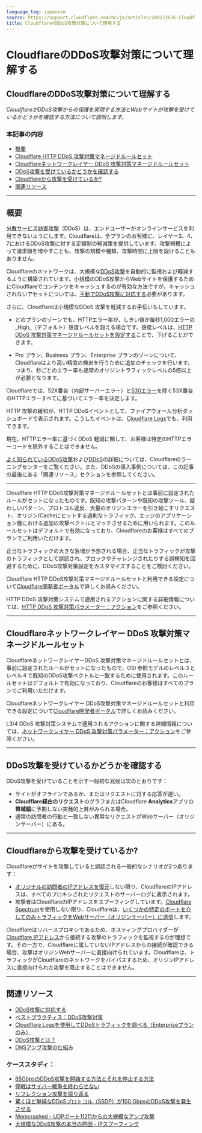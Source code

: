 ```yaml
---
language_tag: japanese
source: https://support.cloudflare.com/hc/ja/articles/200172676-Cloudflare%E3%81%AEDDoS%E6%94%BB%E6%92%83%E5%AF%BE%E7%AD%96%E3%81%AB%E3%81%A4%E3%81%84%E3%81%A6%E7%90%86%E8%A7%A3%E3%81%99%E3%82%8B
title: CloudflareのDDoS攻撃対策について理解する
---
```


# CloudflareのDDoS攻撃対策について理解する

## CloudflareのDDoS攻撃対策について理解する

_CloudflareがDDoS攻撃からの保護を実現する方法とWebサイトが攻撃を受けているかどうかを確認する方法について説明します。_

### 本記事の内容

-   [概要](https://support.cloudflare.com/hc/ja/articles/200172676-Cloudflare%E3%81%AEDDoS%E6%94%BB%E6%92%83%E5%AF%BE%E7%AD%96%E3%81%AB%E3%81%A4%E3%81%84%E3%81%A6%E7%90%86%E8%A7%A3%E3%81%99%E3%82%8B#h_948b870f-2a72-481a-8186-cccc7f4f7c9b)
-   [Cloudflare HTTP DDoS 攻撃対策マネージドルールセット](https://support.cloudflare.com/hc/ja/articles/200172676-Cloudflare%E3%81%AEDDoS%E6%94%BB%E6%92%83%E5%AF%BE%E7%AD%96%E3%81%AB%E3%81%A4%E3%81%84%E3%81%A6%E7%90%86%E8%A7%A3%E3%81%99%E3%82%8B#http-ddos-managed-rules)
-   [Cloudflareネットワークレイヤー DDoS 攻撃対策マネージドルールセット](https://support.cloudflare.com/hc/ja/articles/200172676-Cloudflare%E3%81%AEDDoS%E6%94%BB%E6%92%83%E5%AF%BE%E7%AD%96%E3%81%AB%E3%81%A4%E3%81%84%E3%81%A6%E7%90%86%E8%A7%A3%E3%81%99%E3%82%8B#network-ddos-managed-rules)
-   [DDoS攻撃を受けているかどうかを確認する](https://support.cloudflare.com/hc/ja/articles/200172676-Cloudflare%E3%81%AEDDoS%E6%94%BB%E6%92%83%E5%AF%BE%E7%AD%96%E3%81%AB%E3%81%A4%E3%81%84%E3%81%A6%E7%90%86%E8%A7%A3%E3%81%99%E3%82%8B#h_bc8656d7-0088-4da1-b8da-2a369caa72d3)
-   [Cloudflareから攻撃を受けているか?](https://support.cloudflare.com/hc/ja/articles/200172676-Cloudflare%E3%81%AEDDoS%E6%94%BB%E6%92%83%E5%AF%BE%E7%AD%96%E3%81%AB%E3%81%A4%E3%81%84%E3%81%A6%E7%90%86%E8%A7%A3%E3%81%99%E3%82%8B#h_60eb7a1e-a0b0-45c9-9c19-d67b93eea470)
-   [関連リソース](https://support.cloudflare.com/hc/ja/articles/200172676-Cloudflare%E3%81%AEDDoS%E6%94%BB%E6%92%83%E5%AF%BE%E7%AD%96%E3%81%AB%E3%81%A4%E3%81%84%E3%81%A6%E7%90%86%E8%A7%A3%E3%81%99%E3%82%8B#h_5d49e839-e040-49a9-acce-11bd03dfdcc2)

___

## 概要

[分散サービス妨害攻撃](https://www.cloudflare.com/ddos)（DDoS）は、エンドユーザーがオンラインサービスを利用できないようにします。Cloudflareは、全プランのお客様に、レイヤー3、4、7におけるDDoS攻撃に対する定額制の軽減策を提供しています。攻撃規模によって請求額を増やすことも、攻撃の規模や種類、攻撃時間に上限を設けることもありません。

Cloudflareのネットワークは、大規模な[DDoS攻撃](https://www.cloudflare.com/ddos)を自動的に監視および軽減するように構築されています。小規模のDDoS攻撃からWebサイトを保護するためにCloudflareでコンテンツをキャッシュするのが有効な方法ですが、キャッシュされないアセットについては、[手動でDDoS攻撃に対応する](https://support.cloudflare.com/hc/articles/200170196)必要があります。

さらに、Cloudflareは小規模なDDoS 攻撃を軽減するお手伝いもしています。

-   どのプランのゾーンでも、HTTPエラー率が、しきい値が毎秒1,000エラーの_High_（デフォルト）感度レベルを超える場合です。感度レベルは、[HTTP DDoS 攻撃対策マネージドルールセットを設定する](https://developers.cloudflare.com/ddos-protection/managed-rulesets/http)ことで、下げることができます。

-   Pro プラン、Business プラン、Enterprise プランのゾーンについて、Cloudflareはより高い精度の検出を行うために追加のチェックを行います。つまり、秒ごとのエラー率も通常のオリジントラフィックレベルの5倍以上が必要となります。

Cloudflareでは、52X番台（内部サーバーエラー）と[530エラー](https://support.cloudflare.com/hc/articles/115003011431#530error)を除く53X番台のHTTPエラーすべてに基づいてエラー率を決定します。

HTTP 攻撃の緩和が、HTTP DDoSイベントとして、ファイアウォール分析ダッシュボードで表示されます。こうしたイベントは、[Cloudflare Logs](https://developers.cloudflare.com/logs/)でも、利用できます。

現在、HTTPエラー率に基づくDDoS 軽減に関して、お客様は特定のHTTPエラーコードを除外することはできません。

[よく知られているDDoS攻撃](https://www.cloudflare.com/learning/ddos/famous-ddos-attacks/)および[DDoS](https://www.cloudflare.com/learning/ddos/what-is-a-ddos-attack/)の詳細については、Cloudflareのラーニングセンターをご覧ください。また、DDoSの導入事例については、この記事の最後にある「関連リソース」セクションを参照してください。

___

Cloudflare HTTP DDoS攻撃対策マネージドルールセットとは事前に設定されたルールがセットになったものです。既知の攻撃パターンや既知の攻撃ツール、疑わしいパターン、プロトコル違反、大量のオリジンエラーを引き起こすリクエスト、オリジン/Cacheにヒットする過剰なトラフィック、エッジのアプリケーション層における追加の攻撃ベクトルとマッチさせるために用いられます。このルールセットはデフォルトで有効になっており、Cloudflareのお客様はすべてのプランでご利用いただけます。

正当なトラフィックの大きな急増が予想される場合、正当なトラフィックが攻撃のトラフィックとして誤認され、ブロックやチャレンジされたりする誤検知を回避するために、DDoS攻撃対策設定をカスタマイズすることをご検討ください。

Cloudflare HTTP DDoS攻撃対策マネージドルールセットと利用できる設定について[Cloudflare開発者ポータル](https://developers.cloudflare.com/ddos-protection/managed-rulesets/http)で詳しくお読みください。

HTTP DDoS 攻撃対策システムで適用されるアクションに関する詳細情報については、[HTTP DDoS 攻撃対策パラメーター：アクション](https://developers.cloudflare.com/ddos-protection/managed-rulesets/http/override-parameters#action)をご参照ください。

___

## Cloudflareネットワークレイヤー DDoS 攻撃対策マネージドルールセット

CloudflareネットワークレイヤーDDoS 攻撃対策マネージドルールセットとは、事前に設定されたルールがセットになったもので、OSI 参照モデルのレベル３とレベル４で既知のDDoS攻撃ベクトルと一致するために使用されます。このルールセットはデフォルトで有効になっており、Cloudflareのお客様はすべてのプランでご利用いただけます。

Cloudflareネットワークレイヤー DDoS攻撃対策マネージドルールセットと利用できる設定について[Cloudflare開発者ポータル](https://developers.cloudflare.com/ddos-protection/managed-rulesets/network)で詳しくお読みください。

L3/4 DDoS 攻撃対策システムで適用されるアクションに関する詳細情報については、[ネットワークレイヤー DDoS 攻撃対策パラメーター：アクション](https://developers.cloudflare.com/ddos-protection/managed-rulesets/network/override-parameters#action)をご参照ください。

___

## DDoS攻撃を受けているかどうかを確認する

DDoS攻撃を受けていることを示す一般的な兆候は次のとおりです：

-   サイトがオフラインであるか、またはリクエストに対する応答が遅い。
-   **Cloudflare経由のリクエスト**のグラフまたはCloudflare **Analytics**アプリの**帯域幅**に予期しない突発的上昇がみられる場合。
-   通常の訪問者の行動と一致しない異常なリクエストがWebサーバー（オリジンサーバー）にある。

___

## Cloudflareから攻撃を受けているか?

Cloudflareがサイトを攻撃していると誤認される一般的なシナリオが2つあります：

-   [オリジナルの訪問者のIPアドレスを復元](https://support.cloudflare.com/hc/ja/sections/200805497-Restoring-Visitor-IPs)しない限り、CloudflareのIPアドレスは、すべてのプロキシされたリクエストのサーバーログに表示されます。
-   攻撃者はCloudflareのIPアドレスをスプーフィングしています。[Cloudflare Spectrum](https://developers.cloudflare.com/spectrum/get-started/)を使用しない限り、Cloudflareは、[いくつかの特定のポートを介してのみトラフィックをWebサーバー（オリジンサーバー）に送信](https://support.cloudflare.com/hc/articles/200169156)します。

Cloudflareはリバースプロキシであるため、ホスティングプロバイダーが[Cloudflare IPアドレス](https://www.cloudflare.com/ips/)から接続する攻撃のトラフィックを監視するのが理想です。その一方で、Cloudflareに属していないIPアドレスからの接続が確認できる場合、攻撃はオリジンWebサーバーに直接向けられています。Cloudflareは、トラフィックがCloudflareのネットワークをバイパスするため、オリジンIPアドレスに直接向けられた攻撃を阻止することはできません。

___

## 関連リソース

-   [DDoS攻撃に対応する](https://support.cloudflare.com/hc/articles/200170196)
-   [ベストプラクティス：DDoS攻撃対策](https://support.cloudflare.com/hc/articles/200170166)
-   [Cloudflare Logsを使用してDDoSトラフィックを調べる（Enterpriseプランのみ）](https://support.cloudflare.com/hc/ja/articles/360020739772-Using-Cloudflare-Logs-ELS-to-Investigate-DDoS-Traffic-Enterprise-Only-)
-   [DDoS攻撃とは？](https://www.cloudflare.com/learning/ddos/what-is-a-ddos-attack/)
-   [DNSアンプ攻撃の仕組み](http://blog.cloudflare.com/deep-inside-a-dns-amplification-ddos-attack)

### ケーススタディ：

-   [65GbpsのDDoS攻撃を開始する方法とそれを停止する方法](http://blog.cloudflare.com/65gbps-ddos-no-problem)
-   [停戦はサイバー戦争を終わらせない](http://blog.cloudflare.com/ceasefires-dont-end-cyberwars)
-   [リフレクション攻撃を振り返る](https://blog.cloudflare.com/reflections-on-reflections/)
-   [驚くほど単純なDDoSプロトコル（SSDP）が100 GbpsのDDoS攻撃を発生させる](https://blog.cloudflare.com/ssdp-100gbps/)
-   [Memcrashed - UDPポート11211からの大規模なアンプ攻撃](https://blog.cloudflare.com/memcrashed-major-amplification-attacks-from-port-11211/)
-   [大規模なDDoS攻撃の本当の原因 - IPスプーフィング](https://blog.cloudflare.com/the-root-cause-of-large-ddos-ip-spoofing/)
